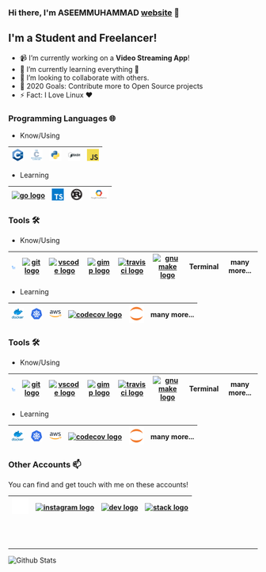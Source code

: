 ### Hi there, I'm ASEEMMUHAMMAD [website] 👋

## I'm a Student and Freelancer!

- 📹 I’m currently working on a <b>Video Streaming App</b>!
- 🌱 I’m currently learning everything 🤣
- 👯 I’m looking to collaborate with others.
- 🥅 2020 Goals: Contribute more to Open Source projects
- ⚡ Fact: I Love Linux ❤️

### Programming Languages 🌐

- Know/Using

| [<img src="https://raw.githubusercontent.com/github/explore/80688e429a7d4ef2fca1e82350fe8e3517d3494d/topics/cpp/cpp.png" alt="cpp logo" width="24">](https://isocpp.org/) | [<img src="https://raw.githubusercontent.com/github/explore/80688e429a7d4ef2fca1e82350fe8e3517d3494d/topics/c/c.png" alt="c logo" width="24">](http://www.open-std.org/jtc1/sc22/wg14/) | [<img src="https://raw.githubusercontent.com/github/explore/80688e429a7d4ef2fca1e82350fe8e3517d3494d/topics/python/python.png" alt="python logo" width="24">](https://www.python.org/) | [<img src="https://raw.githubusercontent.com/github/explore/80688e429a7d4ef2fca1e82350fe8e3517d3494d/topics/bash/bash.png" alt="bash logo" width="24">](https://www.gnu.org/software/bash/) | [<img src="https://raw.githubusercontent.com/github/explore/80688e429a7d4ef2fca1e82350fe8e3517d3494d/topics/javascript/javascript.png" alt="js logo" width="24">](https://developer.mozilla.org/en-US/docs/Web/JavaScript) |
| ------------------------------------------------------------------------------------------------------------------------------------------------------------------------- | --------------------------------------------------------------------------------------------------------------------------------------------------------------------------------------- | -------------------------------------------------------------------------------------------------------------------------------------------------------------------------------------- | ------------------------------------------------------------------------------------------------------------------------------------------------------------------------------------------- | -------------------------------------------------------------------------------------------------------------------------------------------------------------------------------------------------------------------------- |


- Learning

| [<img src="https://raw.githubusercontent.com/Delta456/Delta456/master/img/golang.png" alt="go logo" width="38">](https://golang.org/) | [<img src="https://raw.githubusercontent.com/github/explore/80688e429a7d4ef2fca1e82350fe8e3517d3494d/topics/typescript/typescript.png" alt="ts logo" width="24">](https://www.typescriptlang.org/) | [<img src="https://raw.githubusercontent.com/github/explore/80688e429a7d4ef2fca1e82350fe8e3517d3494d/topics/rust/rust.png" alt="rust logo" width="24">](https://www.rust-lang.org/) | [<img src="https://raw.githubusercontent.com/iamaseem/iamaseem/ad27ebd63e8413fb049e25a5b6873450b7ed123e/img/gcpimage.svg" alt="go logo" width="38">](https://golang.org/) |
| ------------------------------------------------------------------------------------------------------------------------------------- | -------------------------------------------------------------------------------------------------------------------------------------------------------------------------------------------------- | ----------------------------------------------------------------------------------------------------------------------------------------------------------------------------------- | ------------------------------------------------------------------------------------------------------------------------------------------------------------------------- |


### Tools 🛠️

- Know/Using

| [<img src="https://raw.githubusercontent.com/Delta456/Delta456/master/img/actions.png" alt="actions logo" width="24">](https://github.com/features/actions) | [<img src="https://raw.githubusercontent.com/Delta456/Delta456/master/img/git.png" alt="git logo" width="24">](https://git-scm.com/) | [<img src="https://raw.githubusercontent.com/Delta456/Delta456/master/img/vscode.png" alt="vscode logo" width="24">](https://code.visualstudio.com/) | [<img src="https://raw.githubusercontent.com/Delta456/Delta456/master/img/gimp.png" alt="gimp logo" width="24">](https://www.gimp.org/) | [<img src="https://raw.githubusercontent.com/Delta456/Delta456/master/img/travis_ci.png" alt="travis ci logo" width="24">](https://travis-ci.org/) | [<img src="https://raw.githubusercontent.com/Delta456/Delta456/master/img/gnu_make.png" alt="gnu make logo" width="24">](https://www.gnu.org/software/make/manual/make.html) | Terminal | many more... |
| ----------------------------------------------------------------------------------------------------------------------------------------------------------- | ------------------------------------------------------------------------------------------------------------------------------------ | ---------------------------------------------------------------------------------------------------------------------------------------------------- | --------------------------------------------------------------------------------------------------------------------------------------- | -------------------------------------------------------------------------------------------------------------------------------------------------- | ---------------------------------------------------------------------------------------------------------------------------------------------------------------------------- | -------- | ------------ |


- Learning

| [<img src="https://raw.githubusercontent.com/github/explore/80688e429a7d4ef2fca1e82350fe8e3517d3494d/topics/docker/docker.png" alt="docker logo" width="24">](https://www.docker.com/) | [<img src="https://raw.githubusercontent.com/github/explore/80688e429a7d4ef2fca1e82350fe8e3517d3494d/topics/kubernetes/kubernetes.png" alt="kubernetes logo" width="24">](https://kubernetes.io/) | [<img src="https://raw.githubusercontent.com/Delta456/Delta456/master/img/aws.png" alt="aws logo" width="24">](https://aws.amazon.com/) | [<img src="https://raw.githubusercontent.com/Delta456/Delta456/master/img/codecov.png" alt="codecov logo" width="24">](https://codecov.io/) | [<img src="https://raw.githubusercontent.com/Delta456/Delta456/master/img/jupyter_notebook.png" alt="jupyter notebook logo" width="30">](https://jupyter.org/) | many more... |
| -------------------------------------------------------------------------------------------------------------------------------------------------------------------------------------- | ------------------------------------------------------------------------------------------------------------------------------------------------------------------------------------------------- | --------------------------------------------------------------------------------------------------------------------------------------- | ------------------------------------------------------------------------------------------------------------------------------------------- | -------------------------------------------------------------------------------------------------------------------------------------------------------------- | ------------ |


### Tools 🛠️

- Know/Using

| [<img src="https://raw.githubusercontent.com/Delta456/Delta456/master/img/actions.png" alt="actions logo" width="24">](https://github.com/features/actions) | [<img src="https://raw.githubusercontent.com/Delta456/Delta456/master/img/git.png" alt="git logo" width="24">](https://git-scm.com/) | [<img src="https://raw.githubusercontent.com/Delta456/Delta456/master/img/vscode.png" alt="vscode logo" width="24">](https://code.visualstudio.com/) | [<img src="https://raw.githubusercontent.com/Delta456/Delta456/master/img/gimp.png" alt="gimp logo" width="24">](https://www.gimp.org/) | [<img src="https://raw.githubusercontent.com/Delta456/Delta456/master/img/travis_ci.png" alt="travis ci logo" width="24">](https://travis-ci.org/) | [<img src="https://raw.githubusercontent.com/Delta456/Delta456/master/img/gnu_make.png" alt="gnu make logo" width="24">](https://www.gnu.org/software/make/manual/make.html) | Terminal | many more... |
| ----------------------------------------------------------------------------------------------------------------------------------------------------------- | ------------------------------------------------------------------------------------------------------------------------------------ | ---------------------------------------------------------------------------------------------------------------------------------------------------- | --------------------------------------------------------------------------------------------------------------------------------------- | -------------------------------------------------------------------------------------------------------------------------------------------------- | ---------------------------------------------------------------------------------------------------------------------------------------------------------------------------- | -------- | ------------ |


- Learning

| [<img src="https://raw.githubusercontent.com/github/explore/80688e429a7d4ef2fca1e82350fe8e3517d3494d/topics/docker/docker.png" alt="docker logo" width="24">](https://www.docker.com/) | [<img src="https://raw.githubusercontent.com/github/explore/80688e429a7d4ef2fca1e82350fe8e3517d3494d/topics/kubernetes/kubernetes.png" alt="kubernetes logo" width="24">](https://kubernetes.io/) | [<img src="https://raw.githubusercontent.com/Delta456/Delta456/master/img/aws.png" alt="aws logo" width="24">](https://aws.amazon.com/) | [<img src="https://raw.githubusercontent.com/Delta456/Delta456/master/img/codecov.png" alt="codecov logo" width="24">](https://codecov.io/) | [<img src="https://raw.githubusercontent.com/Delta456/Delta456/master/img/jupyter_notebook.png" alt="jupyter notebook logo" width="30">](https://jupyter.org/) | many more... |
| -------------------------------------------------------------------------------------------------------------------------------------------------------------------------------------- | ------------------------------------------------------------------------------------------------------------------------------------------------------------------------------------------------- | --------------------------------------------------------------------------------------------------------------------------------------- | ------------------------------------------------------------------------------------------------------------------------------------------- | -------------------------------------------------------------------------------------------------------------------------------------------------------------- | ------------ |


### Other Accounts 📫

You can find and get touch with me on these accounts!

| [<img src="https://raw.githubusercontent.com/Delta456/Delta456/master/img/github.png" alt="github logo" width="34">](https://github.com/iamaseem) | [<img src="https://raw.githubusercontent.com/Delta456/Delta456/master/img/instagram.jpg" alt="instagram logo" width="24">](https://www.instagram.com/azm0_0/) | [<img src="https://raw.githubusercontent.com/Delta456/Delta456/master/img/dev.png" alt="dev logo" width="24">](https://dev.to/iamaseem) | [<img src="https://raw.githubusercontent.com/Delta456/Delta456/master/img/stack.svg" alt="stack logo" width="24">](https://stackoverflow.com/users/14345445/aseemmuhammad-a-r) |
| ------------------------------------------------------------------------------------------------------------------------------------------------- | ------------------------------------------------------------------------------------------------------------------------------------------------------------- | --------------------------------------------------------------------------------------------------------------------------------------- | ------------------------------------------------------------------------------------------------------------------------------------------------------------------------------ |


<br />
<br />

---

<img align="left" alt="Github Stats" src="https://github-readme-stats.vercel.app/api?username=iamaseem&show_icons=true&hide_border=true" />

[website]: https://iamaseem.github.io
[twitter]: https://twitter.com/codeSTACKr
[youtube]: https://youtube.com/codeSTACKr
[instagram]: https://instagram.com/codeSTACKr
[linkedin]: https://linkedin.com/in/codeSTACKr
[webdevplaylist]: https://www.youtube.com/playlist?list=PLkwxH9e_vrAJ0WbEsFA9W3I1W-g_BTsbt
[jsplaylist]: https://www.youtube.com/playlist?list=PLkwxH9e_vrALRJKu7wfXby3MKeflhTu6B
[cssplaylist]: https://www.youtube.com/playlist?list=PLkwxH9e_vrALSdvZuEh6gqQdmDoDIoqz4
